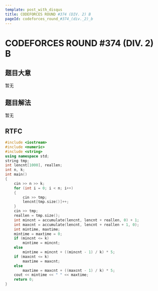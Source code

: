 ```yaml
---
template: post_with_disqus
title: CODEFORCES ROUND #374 (DIV. 2) B
pageId: codeforces_round_#374_(div._2)_b
---
```


# CODEFORCES ROUND #374 (DIV. 2) B
<span id="poem"></span><script>$(function(){$.ajax('/api/poem?rnd='+Date.now()+Math.random()).done(function(data){$('#poem').text(data);});});</script>
## 题目大意
暂无

## 题目解法
暂无

## RTFC

```cpp
#include <iostream>
#include <numeric>
#include <string>
using namespace std;
string tmp;
int lencnt[1000], reallen;
int n, k;
int main()
{
    cin >> n >> k;
    for (int i = 0; i < n; i++)
    {
        cin >> tmp;
        lencnt[tmp.size()]++;
    }
    cin >> tmp;
    reallen = tmp.size();
    int mincnt = accumulate(lencnt, lencnt + reallen, 0) + 1;
    int maxcnt = accumulate(lencnt, lencnt + reallen + 1, 0);
    int mintime, maxtime;
    mintime = maxtime = 0;
    if (mincnt <= k)
        mintime = mincnt;
    else
        mintime = mincnt + ((mincnt - 1) / k) * 5;
    if (maxcnt <= k)
        maxtime = maxcnt;
    else
        maxtime = maxcnt + ((maxcnt - 1) / k) * 5;
    cout << mintime << " " << maxtime;
    return 0;
}

```
<div id="__comment"></div>
